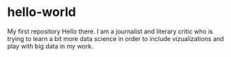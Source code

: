 # hello-world
My first repository
Hello there. I am a journalist and literary critic who is trying to learn a bit more data science in order to include vizualizations and play with big data in my work.  
